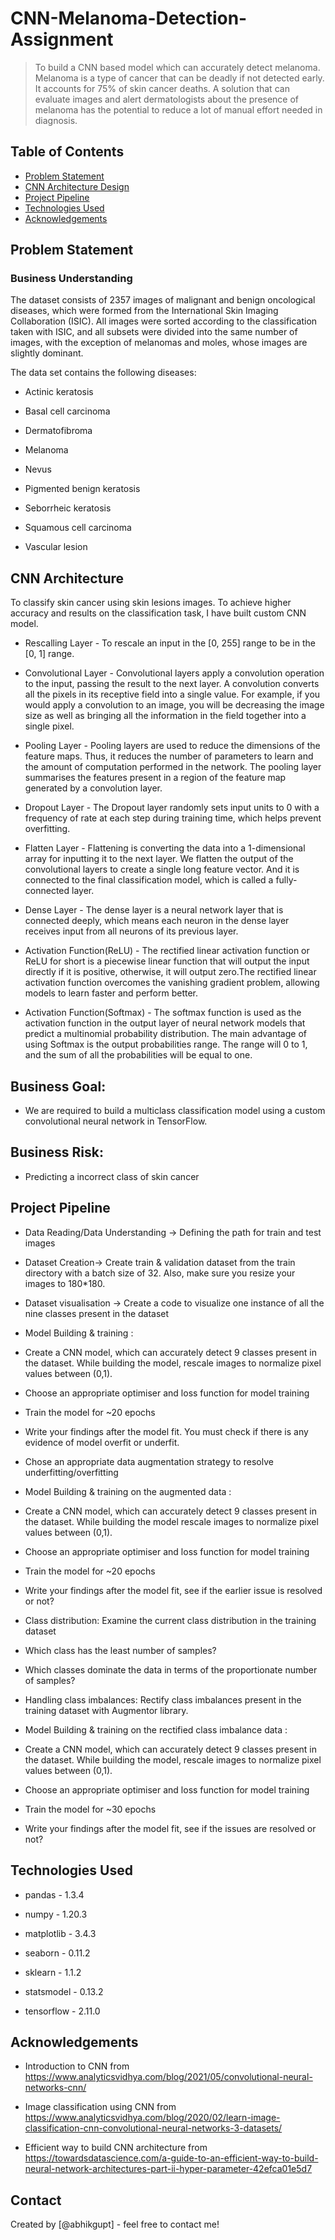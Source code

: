 # CNN-Melanoma-Detection-Assignment

> To build a CNN based model which can accurately detect melanoma. Melanoma is a type of cancer that can be deadly if not detected early. It accounts for 75% of skin cancer deaths. A solution that can evaluate images and alert dermatologists about the presence of melanoma has the potential to reduce a lot of manual effort needed in diagnosis.


## Table of Contents
- [Problem Statement](#problem-statement)
- [CNN Architecture Design](#cnn-architecture-design)
- [Project Pipeline](#project-pipeline)
- [Technologies Used](#technologies-used)
- [Acknowledgements](#acknowledgements)

<!-- You can include any other section that is pertinent to your problem -->

## Problem Statement
###	Business Understanding

The dataset consists of 2357 images of malignant and benign oncological diseases, which were formed from the International Skin Imaging Collaboration (ISIC). All images were sorted according to the classification taken with ISIC, and all subsets were divided into the same number of images, with the exception of melanomas and moles, whose images are slightly dominant.

The data set contains the following diseases:

- Actinic keratosis

- Basal cell carcinoma

- Dermatofibroma

-	Melanoma

-	Nevus

-	Pigmented benign keratosis

-	Seborrheic keratosis

-	Squamous cell carcinoma

-	Vascular lesion

## CNN Architecture
To classify skin cancer using skin lesions images. To achieve higher accuracy and results on the classification task, I have built custom CNN model.
-	Rescalling Layer - To rescale an input in the [0, 255] range to be in the [0, 1] range.

-	Convolutional Layer - Convolutional layers apply a convolution operation to the input, passing the result to the next layer. A convolution converts all the pixels in its receptive field into a single value. For example, if you would apply a convolution to an image, you will be decreasing the image size as well as bringing all the information in the field together into a single pixel.

-	Pooling Layer - Pooling layers are used to reduce the dimensions of the feature maps. Thus, it reduces the number of parameters to learn and the amount of computation performed in the network. The pooling layer summarises the features present in a region of the feature map generated by a convolution layer.

-	Dropout Layer - The Dropout layer randomly sets input units to 0 with a frequency of rate at each step during training time, which helps prevent overfitting.

-	Flatten Layer - Flattening is converting the data into a 1-dimensional array for inputting it to the next layer. We flatten the output of the convolutional layers to create a single long feature vector. And it is connected to the final classification model, which is called a fully-connected layer.

-	Dense Layer - The dense layer is a neural network layer that is connected deeply, which means each neuron in the dense layer receives input from all neurons of its previous layer.

-	Activation Function(ReLU) - The rectified linear activation function or ReLU for short is a piecewise linear function that will output the input directly if it is positive, otherwise, it will output zero.The rectified linear activation function overcomes the vanishing gradient problem, allowing models to learn faster and perform better.

-	Activation Function(Softmax) - The softmax function is used as the activation function in the output layer of neural network models that predict a multinomial probability distribution. The main advantage of using Softmax is the output probabilities range. The range will 0 to 1, and the sum of all the probabilities will be equal to one.


## Business Goal:

-	We are required to build a multiclass classification model using a custom convolutional neural network in TensorFlow.

## Business Risk:

-	Predicting a incorrect class of skin cancer

<!-- You don't have to answer all the questions - just the ones relevant to your project. -->

## Project Pipeline

-	Data Reading/Data Understanding → Defining the path for train and test images

-	Dataset Creation→ Create train & validation dataset from the train directory with a batch size of 32. Also, make sure you resize your images to 180*180.

-	Dataset visualisation → Create a code to visualize one instance of all the nine classes present in the dataset

-	Model Building & training :
  -	Create a CNN model, which can accurately detect 9 classes present in the dataset. While building the model, rescale images to normalize pixel values between (0,1).
  -	Choose an appropriate optimiser and loss function for model training
  -	Train the model for ~20 epochs
  -	Write your findings after the model fit. You must check if there is any evidence of model overfit or underfit.
  
-	Chose an appropriate data augmentation strategy to resolve underfitting/overfitting

-	Model Building & training on the augmented data :
  -	Create a CNN model, which can accurately detect 9 classes present in the dataset. While building the model rescale images to normalize pixel values between (0,1).
  -	Choose an appropriate optimiser and loss function for model training
  -	Train the model for ~20 epochs
  -	Write your findings after the model fit, see if the earlier issue is resolved or not?
  
-	Class distribution: Examine the current class distribution in the training dataset
  -	Which class has the least number of samples?
  -	Which classes dominate the data in terms of the proportionate number of samples?
  
-	Handling class imbalances: Rectify class imbalances present in the training dataset with Augmentor library.

-	Model Building & training on the rectified class imbalance data :
  -	Create a CNN model, which can accurately detect 9 classes present in the dataset. While building the model, rescale images to normalize pixel values between (0,1).
  -	Choose an appropriate optimiser and loss function for model training
  -	Train the model for ~30 epochs
  -	Write your findings after the model fit, see if the issues are resolved or not?

## Technologies Used
-	pandas - 1.3.4

-	numpy - 1.20.3

-	matplotlib - 3.4.3

-	seaborn - 0.11.2

-	sklearn - 1.1.2

-	statsmodel - 0.13.2

-	tensorflow - 2.11.0


<!-- As the libraries versions keep on changing, it is recommended to mention the version of library used in this project -->

## Acknowledgements

- Introduction to CNN from https://www.analyticsvidhya.com/blog/2021/05/convolutional-neural-networks-cnn/
- Image classification using CNN from https://www.analyticsvidhya.com/blog/2020/02/learn-image-classification-cnn-convolutional-neural-networks-3-datasets/

- Efficient way to build CNN architecture from https://towardsdatascience.com/a-guide-to-an-efficient-way-to-build-neural-network-architectures-part-ii-hyper-parameter-42efca01e5d7


## Contact
Created by [@abhikgupt] - feel free to contact me!

